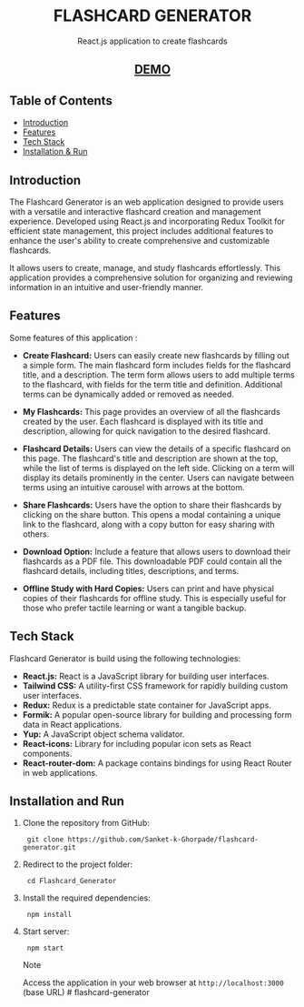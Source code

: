 <h1 align="center"> 
FLASHCARD GENERATOR
</h1>
<p align="center">React.js application to create flashcards</p>

<h2 align='center'>
<a href='https://flash-card-generator-tbo8.vercel.app/' target="_blank">DEMO</a>
</h2>

## Table of Contents

- [Introduction ](#introduction)
- [Features ](#features)
- [Tech Stack ](#tech-stack)
- [Installation & Run](#installation-and-run)

## Introduction

The Flashcard Generator is an web application designed to provide users with a versatile and interactive flashcard creation and management experience. Developed using React.js and incorporating Redux Toolkit for efficient state management, this project includes additional features to enhance the user's ability to create comprehensive and customizable flashcards.

It allows users to create, manage, and study flashcards effortlessly. This application provides a comprehensive solution for organizing and reviewing information in an intuitive and user-friendly manner.

## Features

Some features of this application :

- **Create Flashcard:** Users can easily create new flashcards by filling out a simple form. The main flashcard form includes fields for the flashcard title, and a description. The term form allows users to add multiple terms to the flashcard, with fields for the term title and definition. Additional terms can be dynamically added or removed as needed.

- **My Flashcards:** This page provides an overview of all the flashcards created by the user. Each flashcard is displayed with its title and description, allowing for quick navigation to the desired flashcard.

- **Flashcard Details:** Users can view the details of a specific flashcard on this page. The flashcard's title and description are shown at the top, while the list of terms is displayed on the left side. Clicking on a term will display its details prominently in the center. Users can navigate between terms using an intuitive carousel with arrows at the bottom.

- **Share Flashcards:** Users have the option to share their flashcards by clicking on the share button. This opens a modal containing a unique link to the flashcard, along with a copy button for easy sharing with others.

- **Download Option:** Include a feature that allows users to download their flashcards as a PDF file. This downloadable PDF could contain all the flashcard details, including titles, descriptions, and terms.

- **Offline Study with Hard Copies:** Users can print and have physical copies of their flashcards for offline study. This is especially useful for those who prefer tactile learning or want a tangible backup.

## Tech Stack

Flashcard Generator is build using the following technologies:

- **React.js:** React is a JavaScript library for building user interfaces.
- **Tailwind CSS:** A utility-first CSS framework for rapidly building custom user interfaces.
- **Redux:** Redux is a predictable state container for JavaScript apps.
- **Formik:** A popular open-source library for building and processing form data in React applications.
- **Yup:** A JavaScript object schema validator.
- **React-icons:** Library for including popular icon sets as React components.
- **React-router-dom:** A package contains bindings for using React Router in web applications.

## Installation and Run

1. Clone the repository from GitHub:
   ```
    git clone https://github.com/Sanket-k-Ghorpade/flashcard-generator.git
   ```
2. Redirect to the project folder:
   ```
    cd Flashcard_Generator
   ```
3. Install the required dependencies:

   ```
    npm install
   ```

4. Start server:
   ```
    npm start
   ```
   > [!NOTE]
   > Access the application in your web browser at `http://localhost:3000` (base URL)
#   f l a s h c a r d - g e n e r a t o r 
 
 
